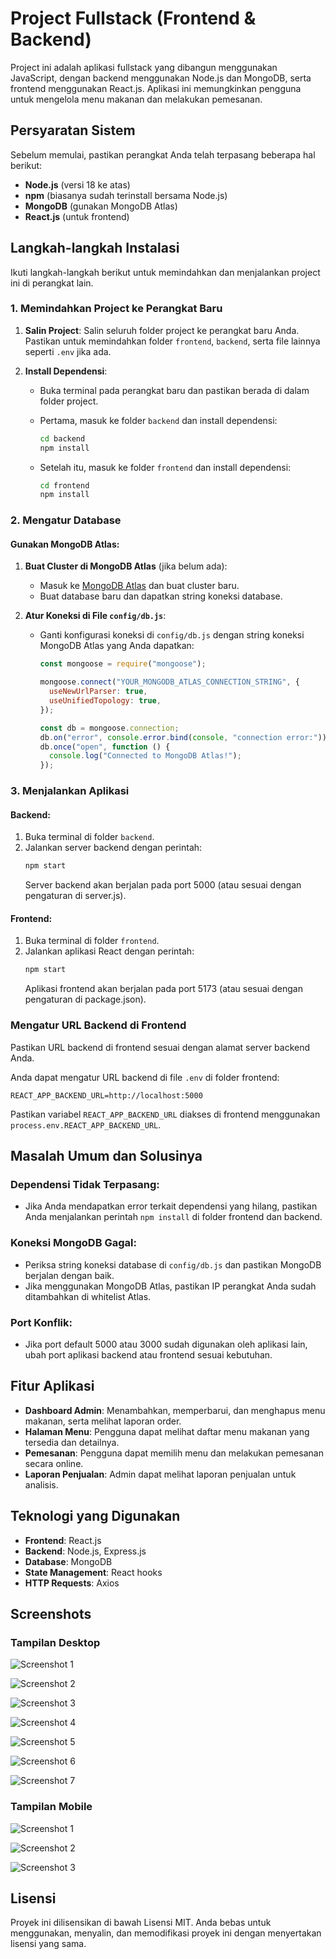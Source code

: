 # Project Fullstack (Frontend & Backend)

Project ini adalah aplikasi fullstack yang dibangun menggunakan JavaScript, dengan backend menggunakan Node.js dan MongoDB, serta frontend menggunakan React.js. Aplikasi ini memungkinkan pengguna untuk mengelola menu makanan dan melakukan pemesanan.

## Persyaratan Sistem

Sebelum memulai, pastikan perangkat Anda telah terpasang beberapa hal berikut:
- **Node.js** (versi 18 ke atas)
- **npm** (biasanya sudah terinstall bersama Node.js)
- **MongoDB** (gunakan MongoDB Atlas)
- **React.js** (untuk frontend)

## Langkah-langkah Instalasi

Ikuti langkah-langkah berikut untuk memindahkan dan menjalankan project ini di perangkat lain.

### 1. Memindahkan Project ke Perangkat Baru

1. **Salin Project**: Salin seluruh folder project ke perangkat baru Anda. Pastikan untuk memindahkan folder `frontend`, `backend`, serta file lainnya seperti `.env` jika ada.

2. **Install Dependensi**:
   - Buka terminal pada perangkat baru dan pastikan berada di dalam folder project.
   
   - Pertama, masuk ke folder `backend` dan install dependensi:
     ```bash
     cd backend
     npm install
     ```

   - Setelah itu, masuk ke folder `frontend` dan install dependensi:
     ```bash
     cd frontend
     npm install
     ```

### 2. Mengatur Database

#### Gunakan MongoDB Atlas:
1. **Buat Cluster di MongoDB Atlas** (jika belum ada):
   - Masuk ke [MongoDB Atlas](https://www.mongodb.com/cloud/atlas) dan buat cluster baru.
   - Buat database baru dan dapatkan string koneksi database.

2. **Atur Koneksi di File `config/db.js`**:
   - Ganti konfigurasi koneksi di `config/db.js` dengan string koneksi MongoDB Atlas yang Anda dapatkan:
     ```javascript
     const mongoose = require("mongoose");

     mongoose.connect("YOUR_MONGODB_ATLAS_CONNECTION_STRING", {
       useNewUrlParser: true,
       useUnifiedTopology: true,
     });

     const db = mongoose.connection;
     db.on("error", console.error.bind(console, "connection error:"));
     db.once("open", function () {
       console.log("Connected to MongoDB Atlas!");
     });
     ```

### 3. Menjalankan Aplikasi

#### Backend:
1. Buka terminal di folder `backend`.
2. Jalankan server backend dengan perintah:
   ```bash
   npm start
   ```
   Server backend akan berjalan pada port 5000 (atau sesuai dengan pengaturan di server.js).

#### Frontend:
1. Buka terminal di folder `frontend`.
2. Jalankan aplikasi React dengan perintah:
   ```bash
   npm start
   ```
   Aplikasi frontend akan berjalan pada port 5173 (atau sesuai dengan pengaturan di package.json).

### Mengatur URL Backend di Frontend
Pastikan URL backend di frontend sesuai dengan alamat server backend Anda.

Anda dapat mengatur URL backend di file `.env` di folder frontend:
```
REACT_APP_BACKEND_URL=http://localhost:5000
```
Pastikan variabel `REACT_APP_BACKEND_URL` diakses di frontend menggunakan `process.env.REACT_APP_BACKEND_URL`.

## Masalah Umum dan Solusinya

### Dependensi Tidak Terpasang:
- Jika Anda mendapatkan error terkait dependensi yang hilang, pastikan Anda menjalankan perintah `npm install` di folder frontend dan backend.

### Koneksi MongoDB Gagal:
- Periksa string koneksi database di `config/db.js` dan pastikan MongoDB berjalan dengan baik.
- Jika menggunakan MongoDB Atlas, pastikan IP perangkat Anda sudah ditambahkan di whitelist Atlas.

### Port Konflik:
- Jika port default 5000 atau 3000 sudah digunakan oleh aplikasi lain, ubah port aplikasi backend atau frontend sesuai kebutuhan.

## Fitur Aplikasi
- **Dashboard Admin**: Menambahkan, memperbarui, dan menghapus menu makanan, serta melihat laporan order.
- **Halaman Menu**: Pengguna dapat melihat daftar menu makanan yang tersedia dan detailnya.
- **Pemesanan**: Pengguna dapat memilih menu dan melakukan pemesanan secara online.
- **Laporan Penjualan**: Admin dapat melihat laporan penjualan untuk analisis.

## Teknologi yang Digunakan
- **Frontend**: React.js
- **Backend**: Node.js, Express.js
- **Database**: MongoDB
- **State Management**: React hooks
- **HTTP Requests**: Axios

## Screenshots
### Tampilan Desktop

![Screenshot 1](https://raw.githubusercontent.com/romiwebdev/EpicureanApp-MERN/26d63361de64c790f8c023770378b3a855e6df91/imageFitur/menu.png)

![Screenshot 2](https://raw.githubusercontent.com/romiwebdev/EpicureanApp-MERN/refs/heads/main/imageFitur/detail.png)

![Screenshot 3](https://raw.githubusercontent.com/romiwebdev/EpicureanApp-MERN/refs/heads/main/imageFitur/cart.png)

![Screenshot 4](https://raw.githubusercontent.com/romiwebdev/EpicureanApp-MERN/refs/heads/main/imageFitur/login.png)

![Screenshot 5](https://raw.githubusercontent.com/romiwebdev/EpicureanApp-MERN/refs/heads/main/imageFitur/menuDashboard.png)

![Screenshot 6](https://raw.githubusercontent.com/romiwebdev/EpicureanApp-MERN/refs/heads/main/imageFitur/laporan.png)

![Screenshot 7](https://raw.githubusercontent.com/romiwebdev/EpicureanApp-MERN/refs/heads/main/imageFitur/struk.png)

### Tampilan Mobile

![Screenshot 1](https://raw.githubusercontent.com/romiwebdev/EpicureanApp-MERN/refs/heads/main/imageFitur/menuMobile.png)

![Screenshot 2](https://raw.githubusercontent.com/romiwebdev/EpicureanApp-MERN/refs/heads/main/imageFitur/menuDashboardMobile.png)

![Screenshot 3](https://raw.githubusercontent.com/romiwebdev/EpicureanApp-MERN/refs/heads/main/imageFitur/laporanMobile.png)

## Lisensi
Proyek ini dilisensikan di bawah Lisensi MIT. Anda bebas untuk menggunakan, menyalin, dan memodifikasi proyek ini dengan menyertakan lisensi yang sama.